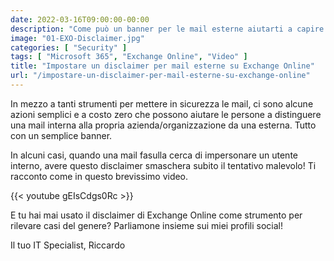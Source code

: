 ```yaml
---
date: 2022-03-16T09:00:00-00:00
description: "Come può un banner per le mail esterne aiutarti a capire se una mail è genuina o no."
image: "01-EXO-Disclaimer.jpg"
categories: [ "Security" ]
tags: [ "Microsoft 365", "Exchange Online", "Video" ]
title: "Impostare un disclaimer per mail esterne su Exchange Online"
url: "/impostare-un-disclaimer-per-mail-esterne-su-exchange-online"
---
```

In mezzo a tanti strumenti per mettere in sicurezza le mail, ci sono alcune azioni semplici e a costo zero che possono aiutare le persone a distinguere una mail interna alla propria azienda/organizzazione da una esterna. Tutto con un semplice banner.


In alcuni casi, quando una mail fasulla cerca di impersonare un utente interno, avere questo disclaimer smaschera subito il tentativo malevolo! Ti racconto come in questo brevissimo video.

{{< youtube gEIsCdgs0Rc >}}

E tu hai mai usato il disclaimer di Exchange Online come strumento per rilevare casi del genere? Parliamone insieme sui miei profili social!

Il tuo IT Specialist, Riccardo